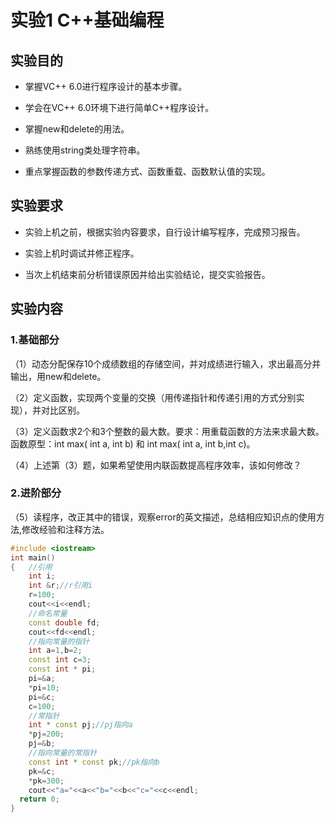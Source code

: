 # 实验1 C++基础编程

## 实验目的

-	掌握VC++ 6.0进行程序设计的基本步骤。

-	学会在VC++ 6.0环境下进行简单C++程序设计。

-	掌握new和delete的用法。

-	熟练使用string类处理字符串。

-	重点掌握函数的参数传递方式、函数重载、函数默认值的实现。

## 实验要求

-	实验上机之前，根据实验内容要求，自行设计编写程序，完成预习报告。

-	实验上机时调试并修正程序。

-	当次上机结束前分析错误原因并给出实验结论，提交实验报告。

## 实验内容

### 1.基础部分

（1）动态分配保存10个成绩数组的存储空间，并对成绩进行输入，求出最高分并输出，用new和delete。

（2）定义函数，实现两个变量的交换（用传递指针和传递引用的方式分别实现），并对比区别。

（3）定义函数求2个和3个整数的最大数。要求：用重载函数的方法来求最大数。函数原型：int max( int a, int b) 和 int max( int a, int b,int c)。

（4）上述第（3）题，如果希望使用内联函数提高程序效率，该如何修改？

### 2.进阶部分

（5）读程序，改正其中的错误，观察error的英文描述，总结相应知识点的使用方法,修改经验和注释方法。

```C++
#include <iostream>
int main()
{	//引用
	int i;
	int &r;//r引用i
	r=100;
	cout<<i<<endl;
	//命名常量
	const double fd;
	cout<<fd<<endl;
	//指向常量的指针
	int a=1,b=2;
	const int c=3;
	const int * pi;
	pi=&a;
	*pi=10;
	pi=&c;
	c=100;
	//常指针
	int * const pj;//pj指向a
	*pj=200;
	pj=&b;
	//指向常量的常指针
	const int * const pk;//pk指向b
	pk=&c;
	*pk=300;
	cout<<"a="<<a<<"b="<<b<<"c="<<c<<endl;
  return 0;
}
```
